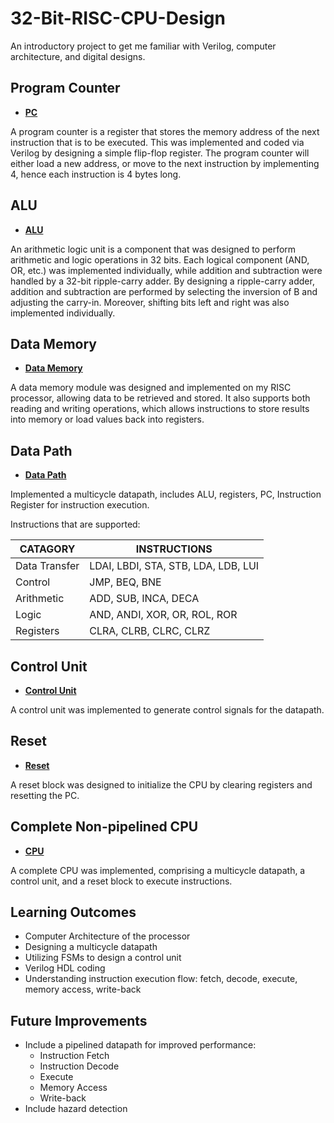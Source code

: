 # 32-Bit-RISC-CPU-Design

An introductory project to get me familiar with Verilog, computer architecture, and digital designs. 

## Program Counter

* [**PC**](https://github.com/johnsonnguyenn/32-Bit-RISC-CPU-Design/tree/main/Register)

A program counter is a register that stores the memory address of the next instruction that is to be executed. This was implemented and coded via Verilog by designing a simple flip-flop register.
The program counter will either load a new address, or move to the next instruction by implementing 4, hence each instruction is 4 bytes long. 

## ALU 

* [**ALU**](https://github.com/johnsonnguyenn/32-Bit-RISC-CPU-Design/tree/main/ALU)

An arithmetic logic unit is a component that was designed to perform arithmetic and logic operations in 32 bits. Each logical component (AND, OR, etc.) was implemented individually, while addition and subtraction were handled by a 32-bit ripple-carry adder. 
By designing a ripple-carry adder, addition and subtraction are performed by selecting the inversion of B and adjusting the carry-in. Moreover, shifting bits left and right was also implemented individually. 

## Data Memory

* [**Data Memory**](https://github.com/johnsonnguyenn/32-Bit-RISC-CPU-Design/tree/main/Data_Mem)

A data memory module was designed and implemented on my RISC processor, allowing data to be retrieved and stored. It also supports both reading and writing operations, which allows instructions to store results into memory or load values back into registers. 

## Data Path

* [**Data Path**](https://github.com/johnsonnguyenn/32-Bit-RISC-CPU-Design/tree/main/DataPathCPU)

Implemented a multicycle datapath, includes ALU, registers, PC, Instruction Register for instruction execution. 

Instructions that are supported: 

| CATAGORY   | INSTRUCTIONS |
| ------------- | ------------- |
|     Data Transfer     | LDAI, LBDI, STA, STB, LDA, LDB, LUI  |
| Control  | JMP, BEQ, BNE  |
| Arithmetic  | ADD, SUB, INCA, DECA |
| Logic | AND, ANDI, XOR, OR, ROL, ROR |
| Registers  | CLRA, CLRB, CLRC, CLRZ |

## Control Unit

* [**Control Unit**](https://github.com/johnsonnguyenn/32-Bit-RISC-CPU-Design/tree/main/ControlUnit)

A control unit was implemented to generate control signals for the datapath.
## Reset 

* [**Reset**](https://github.com/johnsonnguyenn/32-Bit-RISC-CPU-Design/tree/main/Reset)

A reset block was designed to initialize the CPU by clearing registers and resetting the PC. 

## Complete Non-pipelined CPU

* [**CPU**](https://github.com/johnsonnguyenn/32-Bit-RISC-CPU-Design/tree/main/Harvard)

A complete CPU was implemented, comprising a multicycle datapath, a control unit, and a reset block to execute instructions. 

## Learning Outcomes 

- Computer Architecture of the processor
- Designing a multicycle datapath
- Utilizing FSMs to design a control unit
- Verilog HDL coding
- Understanding instruction execution flow: fetch, decode, execute, memory access, write-back

## Future Improvements

- Include a pipelined datapath for improved performance:
   - Instruction Fetch
   - Instruction Decode
   - Execute
   - Memory Access
   - Write-back
- Include hazard detection

